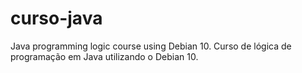 # curso-java
Java programming logic course using Debian 10. Curso de lógica de programação em Java utilizando o Debian 10.
